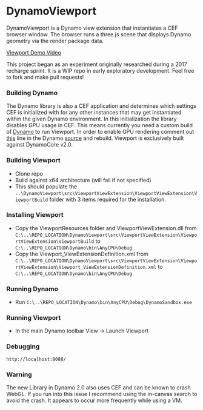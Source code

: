 # DynamoViewport
DynamoViewport is a Dynamo view extension that instantiates a CEF browser window. The browser runs a three.js scene that displays Dynamo geometry via the render package data.

[Viewport Demo Video](https://drive.google.com/open?id=1irry8GOvSZqlSht9lDSrmHmKUwnM_YEX)

This project began as an experiment originally researched during a 2017 recharge sprint.  It is a WIP repo in early exploratory development.  Feel free to fork and make pull requests!

### Building Dynamo
The Dynamo library is also a CEF application and determines which settings CEF is initialized with for any other instances that may get instantiated within the given Dynamo environment.  In this initialization the library disables GPU usage in CEF.  This means currently you need a custom build of [Dynamo](https://github.com/DynamoDS/Dynamo) to run Viewport. In order to enable GPU rendering comment out [this](https://github.com/DynamoDS/Dynamo/blob/master/src/LibraryViewExtension/Views/LibraryView.xaml.cs#L28) line in the Dynamo [source](https://github.com/DynamoDS/Dynamo) and rebuild.  Viewport is exclusively built against DynamoCore v2.0.

### Building Viewport
- Clone repo
- Build against x64 architecture (will fail if not specified)
- This should populate the `..\DynamoViewport\src\ViewportViewExtension\ViewportViewExtension\ViewportBuild` folder with 3 items required for the installation.

### Installing Viewport
- Copy the ViewportResources folder and ViewportViewExtension.dll from `C:\..\REPO_LOCATION\DynamoViewport\src\ViewportViewExtension\ViewportViewExtension\ViewportBuild`
to `C:\..\REPO_LOCATION\Dynamo\bin\AnyCPU\Debug`
- Copy the Viewport_ViewExtensionDefinition.xml from `C:\..\REPO_LOCATION\DynamoViewport\src\ViewportViewExtension\ViewportViewExtension\Viewport_ViewExtensionDefinition.xml` to `C:\..\REPO_LOCATION\Dynamo\bin\AnyCPU\Debug`

### Running Dynamo
- Run
`C:\..\REPO_LOCATION\Dynamo\bin\AnyCPU\Debug\DynamoSandbox.exe`

### Running Viewport
- In the main Dynamo toolbar View -> Launch Viewport

### Debugging
`http://localhost:8088/`

### Warning
The new Library in Dynamo 2.0 also uses CEF and can be known to crash WebGL.  If you run into this issue I recommend using the in-canvas search to avoid the crash.  It appears to occur more frequently while using a VM.
